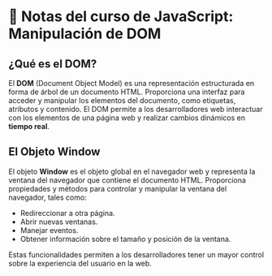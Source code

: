 # 📝 Notas del curso de JavaScript: Manipulación de DOM

## ¿Qué es el DOM?

El **DOM** (Document Object Model) es una representación estructurada en forma de árbol de un documento HTML. Proporciona una interfaz para acceder y manipular los elementos del documento, como etiquetas, atributos y contenido. El DOM permite a los desarrolladores web interactuar con los elementos de una página web y realizar cambios dinámicos en **tiempo real**.

## El Objeto Window

El objeto **Window** es el objeto global en el navegador web y representa la ventana del navegador que contiene el documento HTML. Proporciona propiedades y métodos para controlar y manipular la ventana del navegador, tales como:

- Redireccionar a otra página.
- Abrir nuevas ventanas.
- Manejar eventos.
- Obtener información sobre el tamaño y posición de la ventana.

Estas funcionalidades permiten a los desarrolladores tener un mayor control sobre la experiencia del usuario en la web.
